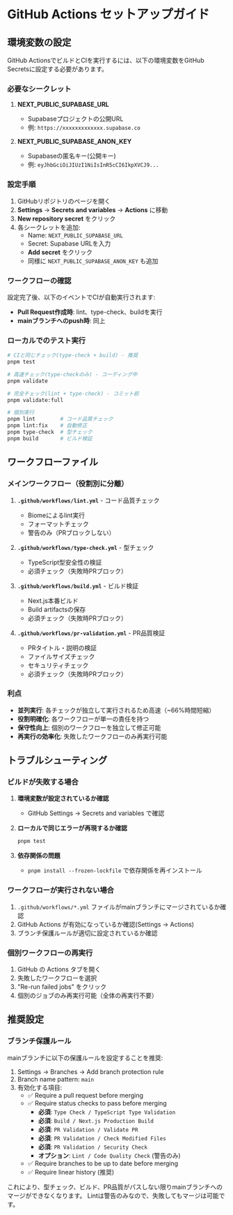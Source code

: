 # GitHub Actions セットアップガイド

## 環境変数の設定

GitHub ActionsでビルドとCIを実行するには、以下の環境変数をGitHub Secretsに設定する必要があります。

### 必要なシークレット

1. **NEXT_PUBLIC_SUPABASE_URL**
   - Supabaseプロジェクトの公開URL
   - 例: `https://xxxxxxxxxxxxx.supabase.co`

2. **NEXT_PUBLIC_SUPABASE_ANON_KEY**
   - Supabaseの匿名キー(公開キー)
   - 例: `eyJhbGciOiJIUzI1NiIsInR5cCI6IkpXVCJ9...`

### 設定手順

1. GitHubリポジトリのページを開く
2. **Settings** → **Secrets and variables** → **Actions** に移動
3. **New repository secret** をクリック
4. 各シークレットを追加:
   - Name: `NEXT_PUBLIC_SUPABASE_URL`
   - Secret: Supabase URLを入力
   - **Add secret** をクリック
   - 同様に `NEXT_PUBLIC_SUPABASE_ANON_KEY` も追加

### ワークフローの確認

設定完了後、以下のイベントでCIが自動実行されます:

- **Pull Request作成時**: lint、type-check、buildを実行
- **mainブランチへのpush時**: 同上

### ローカルでのテスト実行

```bash
# CIと同じチェック(type-check + build) - 推奨
pnpm test

# 高速チェック(type-checkのみ) - コーディング中
pnpm validate

# 完全チェック(lint + type-check) - コミット前
pnpm validate:full

# 個別実行
pnpm lint        # コード品質チェック
pnpm lint:fix    # 自動修正
pnpm type-check  # 型チェック
pnpm build       # ビルド検証
```

## ワークフローファイル

### メインワークフロー（役割別に分離）

1. **`.github/workflows/lint.yml`** - コード品質チェック
   - Biomeによるlint実行
   - フォーマットチェック
   - 警告のみ（PRブロックしない）

2. **`.github/workflows/type-check.yml`** - 型チェック
   - TypeScript型安全性の検証
   - 必須チェック（失敗時PRブロック）

3. **`.github/workflows/build.yml`** - ビルド検証
   - Next.js本番ビルド
   - Build artifactsの保存
   - 必須チェック（失敗時PRブロック）

4. **`.github/workflows/pr-validation.yml`** - PR品質検証
   - PRタイトル・説明の検証
   - ファイルサイズチェック
   - セキュリティチェック
   - 必須チェック（失敗時PRブロック）

### 利点
- **並列実行**: 各チェックが独立して実行されるため高速（~66%時間短縮）
- **役割明確化**: 各ワークフローが単一の責任を持つ
- **保守性向上**: 個別のワークフローを独立して修正可能
- **再実行の効率化**: 失敗したワークフローのみ再実行可能

## トラブルシューティング

### ビルドが失敗する場合

1. **環境変数が設定されているか確認**
   - GitHub Settings → Secrets and variables で確認

2. **ローカルで同じエラーが再現するか確認**
   ```bash
   pnpm test
   ```

3. **依存関係の問題**
   - `pnpm install --frozen-lockfile` で依存関係を再インストール

### ワークフローが実行されない場合

1. `.github/workflows/*.yml` ファイルがmainブランチにマージされているか確認
2. GitHub Actions が有効になっているか確認(Settings → Actions)
3. ブランチ保護ルールが適切に設定されているか確認

### 個別ワークフローの再実行

1. GitHub の Actions タブを開く
2. 失敗したワークフローを選択
3. "Re-run failed jobs" をクリック
4. 個別のジョブのみ再実行可能（全体の再実行不要）

## 推奨設定

### ブランチ保護ルール

mainブランチに以下の保護ルールを設定することを推奨:

1. Settings → Branches → Add branch protection rule
2. Branch name pattern: `main`
3. 有効化する項目:
   - ✅ Require a pull request before merging
   - ✅ Require status checks to pass before merging
     - **必須**: `Type Check / TypeScript Type Validation`
     - **必須**: `Build / Next.js Production Build`
     - **必須**: `PR Validation / Validate PR`
     - **必須**: `PR Validation / Check Modified Files`
     - **必須**: `PR Validation / Security Check`
     - **オプション**: `Lint / Code Quality Check` (警告のみ)
   - ✅ Require branches to be up to date before merging
   - ✅ Require linear history (推奨)

これにより、型チェック、ビルド、PR品質がパスしない限りmainブランチへのマージができなくなります。
Lintは警告のみなので、失敗してもマージは可能です。
